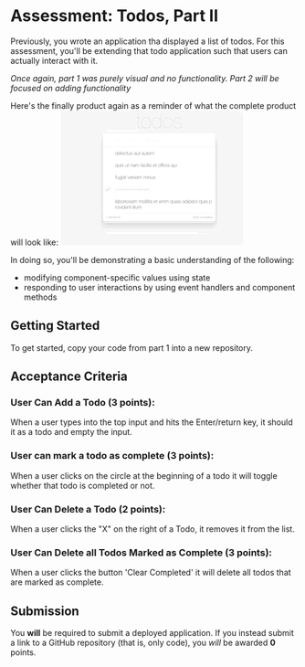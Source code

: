 # Assessment: Todos, Part II

Previously, you wrote an application tha displayed a list of todos. For this assessment,
you'll be extending that todo application such that users can actually interact with it.

*Once again, part 1 was purely visual and no functionality. Part 2 will be focused on adding functionality*

Here's the finally product again as a reminder of what the complete product
will look like:
![example output](screenshots/result.gif)

In doing so, you'll be demonstrating a basic understanding of the following:

- modifying component-specific values using state
- responding to user interactions by using event handlers and component methods


## Getting Started
To get started, copy your code from part 1 into a new repository.


## Acceptance Criteria

### User Can Add a Todo (3 points): 
When a user types into the top input and hits the Enter/return key, it should it as a todo and empty the input.

### User can mark a todo as complete (3 points): 
When a user clicks on the circle at the beginning of a todo it will toggle whether that todo is completed or not.

### User Can Delete a Todo (2 points): 
When a user clicks the "X" on the right of a Todo, it removes it from the list.

### User Can Delete all Todos Marked as Complete (3 points): 
When a user clicks the button 'Clear Completed' it will delete all todos that are marked as complete.

## Submission

You __will__ be required to submit a deployed application. If you instead
submit a link to a GitHub repository (that is, only code), you _will_ be awarded
__0__ points.
